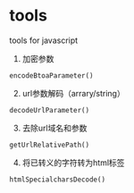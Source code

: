 # tools
tools for javascript

1. 加密参数
```
encodeBtoaParameter()
```

2. url参数解码（arrary/string）
```
decodeUrlParameter()
```

3. 去除url域名和参数
```
getUrlRelativePath()
```

4. 将已转义的字符转为html标签
```
htmlSpecialcharsDecode()
```
